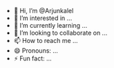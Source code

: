- 👋 Hi, I’m @Arjunkalel
- 👀 I’m interested in ...
- 🌱 I’m currently learning ...
- 💞️ I’m looking to collaborate on ...
- 📫 How to reach me ...
- 😄 Pronouns: ...
- ⚡ Fun fact: ...

<!---
Arjunkalel/Arjunkalel is a ✨ special ✨ repository because its `README.md` (this file) appears on your GitHub profile.
You can click the Preview link to take a look at your changes.
--->
